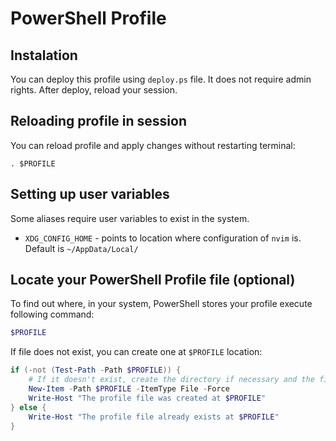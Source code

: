 # PowerShell Profile

## Instalation

You can deploy this profile using `deploy.ps` file. It does not require admin rights. After deploy,
reload your session.

## Reloading profile in session

You can reload profile and apply changes without restarting terminal:

```powershel
. $PROFILE
```

## Setting up user variables

Some aliases require user variables to exist in the system.

- `XDG_CONFIG_HOME` - points to location where configuration of `nvim` is. Default is `~/AppData/Local/`

## Locate your PowerShell Profile file (optional)

To find out where, in your system, PowerShell stores your profile execute following command:

```powershell
$PROFILE
```

If file does not exist, you can create one at `$PROFILE` location:

```powershell
if (-not (Test-Path -Path $PROFILE)) {
    # If it doesn't exist, create the directory if necessary and the file
    New-Item -Path $PROFILE -ItemType File -Force
    Write-Host "The profile file was created at $PROFILE"
} else {
    Write-Host "The profile file already exists at $PROFILE"
}
```
